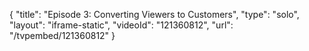 {
    "title": "Episode 3:  Converting Viewers to Customers",
    "type": "solo",
    "layout": "iframe-static",
    "videoId": "121360812",
    "url": "\/tvpembed\/121360812"
}